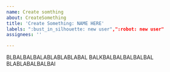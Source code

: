 ```yaml
---
name: Create somthing
about: CreateSomething
title: 'Create Something: NAME HERE'
labels: ":bust_in_silhouette: new user",":robot: new user"
assignees: ''

---
```

BLBALBALBALABLABLABLABAL
BALKBALBALBALBALBAL
BLABLABALBALBAl
